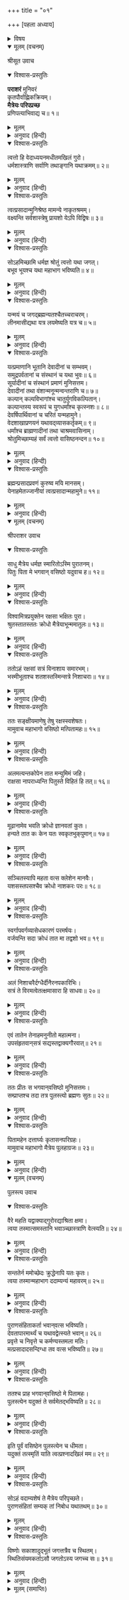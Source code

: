 +++
title = "०१"

+++
[पहला अध्याय]



<details><summary>विषय</summary>

ग्रन्थका उपोद्घात
</details>


<details open><summary>मूलम् (वचनम्)</summary>

श्रीसूत उवाच
</details>

<details open><summary>विश्वास-प्रस्तुतिः</summary>

**पराशरं** मुनिवरं  
कृतपौर्वाह्णिकक्रियम्।  
**मैत्रेयः परिपप्रच्छ**  
प्रणिपत्याभिवाद्य च॥ १॥
</details>

<details><summary>मूलम्</summary>

ॐ पराशरं मुनिवरं कृतपौर्वाह्णिकक्रियम्।  
मैत्रेयः परिपप्रच्छ प्रणिपत्याभिवाद्य च॥ १॥
</details>

<details><summary>अनुवाद (हिन्दी)</summary>

श्रीसूतजी बोले—मैत्रेयजीने नित्यकर्मोंसे निवृत्त हुए मुनिवर पराशरजीको प्रणाम कर एवं उनके चरण छूकर पूछा—॥ १॥
</details>

<details open><summary>विश्वास-प्रस्तुतिः</summary>

त्वत्तो हि वेदाध्ययनमधीतमखिलं गुरो।  
धर्मशास्त्राणि सर्वाणि तथाङ्गानि यथाक्रमम्॥ २॥
</details>

<details><summary>मूलम्</summary>

त्वत्तो हि वेदाध्ययनमधीतमखिलं गुरो।  
धर्मशास्त्राणि सर्वाणि तथाङ्गानि यथाक्रमम्॥ २॥
</details>

<details><summary>अनुवाद (हिन्दी)</summary>

‘‘हे गुरुदेव! मैंने आपहीसे सम्पूर्ण वेद, वेदांग और सकल धर्मशास्त्रोंका क्रमशः अध्ययन किया है॥ २॥
</details>

<details open><summary>विश्वास-प्रस्तुतिः</summary>

त्वत्प्रसादान्मुनिश्रेष्ठ मामन्ये नाकृतश्रमम्।  
वक्ष्यन्ति सर्वशास्त्रेषु प्रायशो येऽपि विद्विषः॥ ३॥
</details>

<details><summary>मूलम्</summary>

त्वत्प्रसादान्मुनिश्रेष्ठ मामन्ये नाकृतश्रमम्।  
वक्ष्यन्ति सर्वशास्त्रेषु प्रायशो येऽपि विद्विषः॥ ३॥
</details>

<details><summary>अनुवाद (हिन्दी)</summary>

हे मुनिश्रेष्ठ! आपकी कृपासे मेरे विपक्षी भी मेरे लिये यह नहीं कह सकेंगे कि ‘मैंने सम्पूर्ण शास्त्रोंके अभ्यासमें परिश्रम नहीं किया’॥ ३॥
</details>

<details open><summary>विश्वास-प्रस्तुतिः</summary>

सोऽहमिच्छामि धर्मज्ञ श्रोतुं त्वत्तो यथा जगत्।  
बभूव भूयश्च यथा महाभाग भविष्यति॥ ४॥
</details>

<details><summary>मूलम्</summary>

सोऽहमिच्छामि धर्मज्ञ श्रोतुं त्वत्तो यथा जगत्।  
बभूव भूयश्च यथा महाभाग भविष्यति॥ ४॥
</details>

<details><summary>अनुवाद (हिन्दी)</summary>

हे धर्मज्ञ! हे महाभाग! अब मैं आपके मुखारविन्दसे यह सुनना चाहता हूँ कि यह जगत् किस प्रकार उत्पन्न हुआ और आगे भी (दूसरे कल्पके आरम्भमें) कैसे होगा?॥ ४॥
</details>

<details open><summary>विश्वास-प्रस्तुतिः</summary>

यन्मयं च जगद‍्ब्रह्मन्यतश्चैतच्चराचरम्।  
लीनमासीद्यथा यत्र लयमेष्यति यत्र च॥ ५॥
</details>

<details><summary>मूलम्</summary>

यन्मयं च जगद‍्ब्रह्मन्यतश्चैतच्चराचरम्।  
लीनमासीद्यथा यत्र लयमेष्यति यत्र च॥ ५॥
</details>

<details><summary>अनुवाद (हिन्दी)</summary>

तथा हे ब्रह्मन्! इस संसारका उपादान-कारण क्या है? यह सम्पूर्ण चराचर किससे उत्पन्न हुआ है? यह पहले किसमें लीन था और आगे किसमें लीन हो जायगा?॥ ५॥
</details>

<details open><summary>विश्वास-प्रस्तुतिः</summary>

यत्प्रमाणानि भूतानि देवादीनां च सम्भवम्।  
समुद्रपर्वतानां च संस्थानं च यथा भुवः॥ ६॥  
सूर्यादीनां च संस्थानं प्रमाणं मुनिसत्तम।  
देवादीनां तथा वंशान्मनून्मन्वन्तराणि च॥ ७॥  
कल्पान् कल्पविभागांश्च चातुर्युगविकल्पितान्।  
कल्पान्तस्य स्वरूपं च युगधर्मांश्च कृत्स्नशः॥ ८॥  
देवर्षिपार्थिवानां च चरितं यन्महामुने।  
वेदशाखाप्रणयनं यथावद्‍व्यासकर्तृकम्॥ ९॥  
धर्मांश्च ब्राह्मणादीनां तथा चाश्रमवासिनाम्।  
श्रोतुमिच्छाम्यहं सर्वं त्वत्तो वासिष्ठनन्दन॥ १०॥
</details>

<details><summary>मूलम्</summary>

यत्प्रमाणानि भूतानि देवादीनां च सम्भवम्।  
समुद्रपर्वतानां च संस्थानं च यथा भुवः॥ ६॥  
सूर्यादीनां च संस्थानं प्रमाणं मुनिसत्तम।  
देवादीनां तथा वंशान्मनून्मन्वन्तराणि च॥ ७॥  
कल्पान् कल्पविभागांश्च चातुर्युगविकल्पितान्।  
कल्पान्तस्य स्वरूपं च युगधर्मांश्च कृत्स्नशः॥ ८॥  
देवर्षिपार्थिवानां च चरितं यन्महामुने।  
वेदशाखाप्रणयनं यथावद्‍व्यासकर्तृकम्॥ ९॥  
धर्मांश्च ब्राह्मणादीनां तथा चाश्रमवासिनाम्।  
श्रोतुमिच्छाम्यहं सर्वं त्वत्तो वासिष्ठनन्दन॥ १०॥
</details>

<details><summary>अनुवाद (हिन्दी)</summary>

इसके अतिरिक्त [आकाश आदि] भूतोंका परिमाण, समुद्र, पर्वत तथा देवता आदिकी उत्पत्ति, पृथिवीका अधिष्ठान और सूर्य आदिका परिमाण तथा उनका आधार, देवता आदिके वंश, मनु, मन्वन्तर, [बार-बार आनेवाले] चारों युगोंमें विभक्त कल्प और कल्पोंके विभाग, प्रलयका स्वरूप, युगोंके पृथक्-पृथक् सम्पूर्ण धर्म, देवर्षि और राजर्षियोंके चरित्र, श्रीव्यासजीकृत वैदिक शाखाओंकी यथावत् रचना तथा ब्राह्मणादि वर्ण और ब्रह्मचर्यादि आश्रमोंके धर्म—ये सब, हे महामुनि शक्तिनन्दन! मैं आपसे सुनना चाहता हूँ॥ ६—१०॥
</details>

<details open><summary>विश्वास-प्रस्तुतिः</summary>

ब्रह्मन्प्रसादप्रवणं कुरुष्व मयि मानसम्।  
येनाहमेतज्जानीयां त्वत्प्रसादान्महामुने॥ ११॥
</details>

<details><summary>मूलम्</summary>

ब्रह्मन्प्रसादप्रवणं कुरुष्व मयि मानसम्।  
येनाहमेतज्जानीयां त्वत्प्रसादान्महामुने॥ ११॥
</details>

<details><summary>अनुवाद (हिन्दी)</summary>

हे ब्रह्मन्! आप मेरे प्रति अपना चित्त प्रसादोन्मुख कीजिये जिससे हे महामुने! मैं आपकी कृपासे यह सब जान सकूँ’’॥ ११॥
</details>

<details open><summary>मूलम् (वचनम्)</summary>

श्रीपराशर उवाच
</details>

<details open><summary>विश्वास-प्रस्तुतिः</summary>

साधु मैत्रेय धर्मज्ञ स्मारितोऽस्मि पुरातनम्।  
पितुः पिता मे भगवान‍् वसिष्ठो यदुवाच ह॥ १२॥
</details>

<details><summary>मूलम्</summary>

साधु मैत्रेय धर्मज्ञ स्मारितोऽस्मि पुरातनम्।  
पितुः पिता मे भगवान‍् वसिष्ठो यदुवाच ह॥ १२॥
</details>

<details><summary>अनुवाद (हिन्दी)</summary>

श्रीपराशरजी बोले—‘‘हे धर्मज्ञ मैत्रेय! मेरे पिताजीके पिता श्रीवसिष्ठजीने जिसका वर्णन किया था, उस पूर्व प्रसंगका तुमने मुझे अच्छा स्मरण कराया—[ इसके लिये तुम धन्यवादके पात्र हो]॥ १२॥
</details>

<details open><summary>विश्वास-प्रस्तुतिः</summary>

विश्वामित्रप्रयुक्तेन रक्षसा भक्षितः पुरा।  
श्रुतस्तातस्ततः क्रोधो मैत्रेयाभून्ममातुलः॥ १३॥
</details>

<details><summary>मूलम्</summary>

विश्वामित्रप्रयुक्तेन रक्षसा भक्षितः पुरा।  
श्रुतस्तातस्ततः क्रोधो मैत्रेयाभून्ममातुलः॥ १३॥
</details>

<details><summary>अनुवाद (हिन्दी)</summary>

हे मैत्रेय! जब मैंने सुना कि पिताजीको विश्वामित्रकी प्रेरणासे राक्षसने खा लिया है, तो मुझको बड़ा भारी क्रोध हुआ॥ १३॥
</details>

<details open><summary>विश्वास-प्रस्तुतिः</summary>

ततोऽहं रक्षसां सत्रं विनाशाय समारभम्।  
भस्मीभूताश्च शतशस्तस्मिन्सत्रे निशाचराः॥ १४॥
</details>

<details><summary>मूलम्</summary>

ततोऽहं रक्षसां सत्रं विनाशाय समारभम्।  
भस्मीभूताश्च शतशस्तस्मिन्सत्रे निशाचराः॥ १४॥
</details>

<details><summary>अनुवाद (हिन्दी)</summary>

तब राक्षसोंका ध्वंस करनेके लिये मैंने यज्ञ करना आरम्भ किया। उस यज्ञमें सैकड़ों राक्षस जलकर भस्म हो गये॥ १४॥
</details>

<details open><summary>विश्वास-प्रस्तुतिः</summary>

ततः सङ्क्षीयमाणेषु तेषु रक्षस्स्वशेषतः।  
मामुवाच महाभागो वसिष्ठो मत्पितामहः॥ १५॥
</details>

<details><summary>मूलम्</summary>

ततः सङ्क्षीयमाणेषु तेषु रक्षस्स्वशेषतः।  
मामुवाच महाभागो वसिष्ठो मत्पितामहः॥ १५॥
</details>

<details><summary>अनुवाद (हिन्दी)</summary>

इस प्रकार उन राक्षसोंको सर्वथा नष्ट होते देख मेरे महाभाग पितामह वसिष्ठजी मुझसे बोले—॥ १५॥
</details>

<details open><summary>विश्वास-प्रस्तुतिः</summary>

अलमत्यन्तकोपेन तात मन्युमिमं जहि।  
राक्षसा नापराध्यन्ति पितुस्ते विहितं हि तत्॥ १६॥
</details>

<details><summary>मूलम्</summary>

अलमत्यन्तकोपेन तात मन्युमिमं जहि।  
राक्षसा नापराध्यन्ति पितुस्ते विहितं हि तत्॥ १६॥
</details>

<details><summary>अनुवाद (हिन्दी)</summary>

‘‘हे वत्स! अत्यन्त क्रोध करना ठीक नहीं, अब इसे शान्त करो। राक्षसोंका कुछ भी अपराध नहीं है, तुम्हारे पिताके लिये तो ऐसा ही होना था॥ १६॥
</details>

<details open><summary>विश्वास-प्रस्तुतिः</summary>

मूढानामेव भवति क्रोधो ज्ञानवतां कुतः।  
हन्यते तात कः केन यतः स्वकृतभुक‍‍्पुमान्॥ १७॥
</details>

<details><summary>मूलम्</summary>

मूढानामेव भवति क्रोधो ज्ञानवतां कुतः।  
हन्यते तात कः केन यतः स्वकृतभुक‍‍्पुमान्॥ १७॥
</details>

<details><summary>अनुवाद (हिन्दी)</summary>

क्रोध तो मूर्खोंको ही हुआ करता है, विचारवानोंको भला कैसे हो सकता है? भैया! भला कौन किसीको मारता है? पुरुष स्वयं ही अपने कियेका फल भोगता है॥ १७॥
</details>

<details open><summary>विश्वास-प्रस्तुतिः</summary>

सञ्चितस्यापि महता वत्स क्लेशेन मानवैः।  
यशसस्तपसश्चैव क्रोधो नाशकरः परः॥ १८॥
</details>

<details><summary>मूलम्</summary>

सञ्चितस्यापि महता वत्स क्लेशेन मानवैः।  
यशसस्तपसश्चैव क्रोधो नाशकरः परः॥ १८॥
</details>

<details><summary>अनुवाद (हिन्दी)</summary>

हे प्रियवर! यह क्रोध तो मनुष्यके अत्यन्त कष्टसे संचित यश और तपका भी प्रबल नाशक है॥ १८॥
</details>

<details open><summary>विश्वास-प्रस्तुतिः</summary>

स्वर्गापवर्गव्यासेधकारणं परमर्षयः।  
वर्जयन्ति सदा क्रोधं तात मा तद्वशो भव॥ १९॥
</details>

<details><summary>मूलम्</summary>

स्वर्गापवर्गव्यासेधकारणं परमर्षयः।  
वर्जयन्ति सदा क्रोधं तात मा तद्वशो भव॥ १९॥
</details>

<details><summary>अनुवाद (हिन्दी)</summary>

हे तात! इस लोक और परलोक दोनोंको बिगाड़नेवाले इस क्रोधका महर्षिगण सर्वदा त्याग करते हैं, इसलिये तू इसके वशीभूत मत हो॥ १९॥
</details>

<details open><summary>विश्वास-प्रस्तुतिः</summary>

अलं निशाचरैर्दग्धैर्दीनैरनपकारिभिः।  
सत्रं ते विरमत्वेतत्क्षमासारा हि साधवः॥ २०॥
</details>

<details><summary>मूलम्</summary>

अलं निशाचरैर्दग्धैर्दीनैरनपकारिभिः।  
सत्रं ते विरमत्वेतत्क्षमासारा हि साधवः॥ २०॥
</details>

<details><summary>अनुवाद (हिन्दी)</summary>

अब इन बेचारे निरपराध राक्षसोंको दग्ध करनेसे कोई लाभ नहीं; अपने इस यज्ञको समाप्त करो। साधुओंका धन तो सदा क्षमा ही है’’॥ २०॥
</details>

<details open><summary>विश्वास-प्रस्तुतिः</summary>

एवं तातेन तेनाहमनुनीतो महात्मना।  
उपसंहृतवान‍्सत्रं सद्यस्तद्वाक्यगौरवात्॥ २१॥
</details>

<details><summary>मूलम्</summary>

एवं तातेन तेनाहमनुनीतो महात्मना।  
उपसंहृतवान‍्सत्रं सद्यस्तद्वाक्यगौरवात्॥ २१॥
</details>

<details><summary>अनुवाद (हिन्दी)</summary>

महात्मा दादाजीके इस प्रकार समझानेपर उनकी बातोंके गौरवका विचार करके मैंने वह यज्ञ समाप्त कर दिया॥ २१॥
</details>

<details open><summary>विश्वास-प्रस्तुतिः</summary>

ततः प्रीतः स भगवान‍्वसिष्ठो मुनिसत्तमः।  
सम्प्राप्तश्च तदा तत्र पुलस्त्यो ब्रह्मणः सुतः॥ २२॥
</details>

<details><summary>मूलम्</summary>

ततः प्रीतः स भगवान‍्वसिष्ठो मुनिसत्तमः।  
सम्प्राप्तश्च तदा तत्र पुलस्त्यो ब्रह्मणः सुतः॥ २२॥
</details>

<details><summary>अनुवाद (हिन्दी)</summary>

इससे मुनिश्रेष्ठ भगवान‍् वसिष्ठजी बहुत प्रसन्न हुए। उसी समय ब्रह्माजीके पुत्र पुलस्त्यजी वहाँ आये॥ २२॥
</details>

<details open><summary>विश्वास-प्रस्तुतिः</summary>

पितामहेन दत्तार्घ्यः कृतासनपरिग्रहः।  
मामुवाच महाभागो मैत्रेय पुलहाग्रजः॥ २३॥
</details>

<details><summary>मूलम्</summary>

पितामहेन दत्तार्घ्यः कृतासनपरिग्रहः।  
मामुवाच महाभागो मैत्रेय पुलहाग्रजः॥ २३॥
</details>

<details><summary>अनुवाद (हिन्दी)</summary>

हे मैत्रेय! पितामह [वसिष्ठजी]-ने उन्हें अर्घ्य दिया, तब वे महर्षि पुलहके ज्येष्ठ भ्राता महाभाग पुलस्त्यजी आसन ग्रहण करके मुझसे बोले॥ २३॥
</details>

<details open><summary>मूलम् (वचनम्)</summary>

पुलस्त्य उवाच
</details>

<details open><summary>विश्वास-प्रस्तुतिः</summary>

वैरे महति यद्वाक्याद‍्गुरोरद्याश्रिता क्षमा।  
त्वया तस्मात्समस्तानि भवाञ्‍च्छास्त्राणि वेत्स्यति॥ २४॥
</details>

<details><summary>मूलम्</summary>

वैरे महति यद्वाक्याद‍्गुरोरद्याश्रिता क्षमा।  
त्वया तस्मात्समस्तानि भवाञ्‍च्छास्त्राणि वेत्स्यति॥ २४॥
</details>

<details><summary>अनुवाद (हिन्दी)</summary>

पुलस्त्यजी बोले—तुमने, चित्तमें बड़ा वैरभाव रहनेपर भी अपने बड़े-बूढ़े वसिष्ठजीके कहनेसे क्षमा स्वीकार की है, इसलिये तुम सम्पूर्ण शास्त्रोंके ज्ञाता होगे॥ २४॥
</details>

<details open><summary>विश्वास-प्रस्तुतिः</summary>

सन्ततेर्न ममोच्छेदः क्रुद्धेनापि यतः कृतः।  
त्वया तस्मान्महाभाग ददाम्यन्यं महावरम्॥ २५॥
</details>

<details><summary>मूलम्</summary>

सन्ततेर्न ममोच्छेदः क्रुद्धेनापि यतः कृतः।  
त्वया तस्मान्महाभाग ददाम्यन्यं महावरम्॥ २५॥
</details>

<details><summary>अनुवाद (हिन्दी)</summary>

हे महाभाग! अत्यन्त क्रोधित होनेपर भी तुमने मेरी सन्तानका सर्वथा मूलोच्छेद नहीं किया; अतः मैं तुम्हें एक और उत्तम वर देता हूँ॥ २५॥
</details>

<details open><summary>विश्वास-प्रस्तुतिः</summary>

पुराणसंहिताकर्ता भवान‍्वत्स भविष्यति।  
देवतापारमार्थ्यं च यथावद्वेत्स्यते भवान‍्॥ २६॥  
प्रवृत्ते च निवृत्ते च कर्मण्यस्तमला मतिः।  
मत्प्रसादादसन्दिग्धा तव वत्स भविष्यति॥ २७॥
</details>

<details><summary>मूलम्</summary>

पुराणसंहिताकर्ता भवान‍्वत्स भविष्यति।  
देवतापारमार्थ्यं च यथावद्वेत्स्यते भवान‍्॥ २६॥  
प्रवृत्ते च निवृत्ते च कर्मण्यस्तमला मतिः।  
मत्प्रसादादसन्दिग्धा तव वत्स भविष्यति॥ २७॥
</details>

<details><summary>अनुवाद (हिन्दी)</summary>

तथा मेरे प्रसादसे तुम्हारी निर्मल बुद्धि प्रवृत्ति और निवृत्ति (भोग और मोक्ष)-के उत्पन्न करनेवाले कर्मोंमें निःसन्देह हो जायगी॥ २७॥
</details>

<details open><summary>विश्वास-प्रस्तुतिः</summary>

ततश्च प्राह भगवान‍्वसिष्ठो मे पितामहः।  
पुलस्त्येन यदुक्तं ते सर्वमेतद्भविष्यति॥ २८॥
</details>

<details><summary>मूलम्</summary>

ततश्च प्राह भगवान‍्वसिष्ठो मे पितामहः।  
पुलस्त्येन यदुक्तं ते सर्वमेतद्भविष्यति॥ २८॥
</details>

<details><summary>अनुवाद (हिन्दी)</summary>

[पुलस्त्यजीके इस तरह कहनेके अनन्तर] फिर मेरे पितामह भगवान‍् वसिष्ठजी बोले ‘‘पुलस्त्यजीने जो कुछ कहा है, वह सभी सत्य होगा’’॥ २८॥
</details>

<details open><summary>विश्वास-प्रस्तुतिः</summary>

इति पूर्वं वसिष्ठेन पुलस्त्येन च धीमता।  
यदुक्तं तत्स्मृतिं याति त्वत्प्रश्नादखिलं मम॥ २९॥
</details>

<details><summary>मूलम्</summary>

इति पूर्वं वसिष्ठेन पुलस्त्येन च धीमता।  
यदुक्तं तत्स्मृतिं याति त्वत्प्रश्नादखिलं मम॥ २९॥
</details>

<details><summary>अनुवाद (हिन्दी)</summary>

हे मैत्रेय! इस प्रकार पूर्वकालमें बुद्धिमान् वसिष्ठजी और पुलस्त्यजीने जो कुछ कहा था, वह सब तुम्हारे प्रश्नसे मुझे स्मरण हो आया है॥ २९॥
</details>

<details open><summary>विश्वास-प्रस्तुतिः</summary>

सोऽहं वदाम्यशेषं ते मैत्रेय परिपृच्छते।  
पुराणसंहितां सम्यक् तां निबोध यथातथम्॥ ३०॥
</details>

<details><summary>मूलम्</summary>

सोऽहं वदाम्यशेषं ते मैत्रेय परिपृच्छते।  
पुराणसंहितां सम्यक् तां निबोध यथातथम्॥ ३०॥
</details>

<details><summary>अनुवाद (हिन्दी)</summary>

अतः हे मैत्रेय! तुम्हारे पूछनेसे मैं उस सम्पूर्ण पुराणसंहिताको तुम्हें सुनाता हूँ; तुम उसे भली प्रकार ध्यान देकर सुनो॥ ३०॥
</details>

<details open><summary>विश्वास-प्रस्तुतिः</summary>

विष्णोः सकाशादुद्भूतं जगत्तत्रैव च स्थितम्।  
स्थितिसंयमकर्ताऽसौ जगतोऽस्य जगच्च सः॥ ३१॥
</details>

<details><summary>मूलम्</summary>

विष्णोः सकाशादुद्भूतं जगत्तत्रैव च स्थितम्।  
स्थितिसंयमकर्ताऽसौ जगतोऽस्य जगच्च सः॥ ३१॥
</details>

<details><summary>अनुवाद (हिन्दी)</summary>

यह जगत् विष्णुसे उत्पन्न हुआ है, उन्हींमें स्थित है, वे ही इसकी स्थिति और लयके कर्ता हैं तथा यह जगत् भी वे ही हैं॥ ३१॥
</details>

<details><summary>मूलम् (समाप्तिः)</summary>

इति श्रीविष्णुपुराणे प्रथमेंऽशे प्रथमोऽध्यायः॥ १॥
</details>
